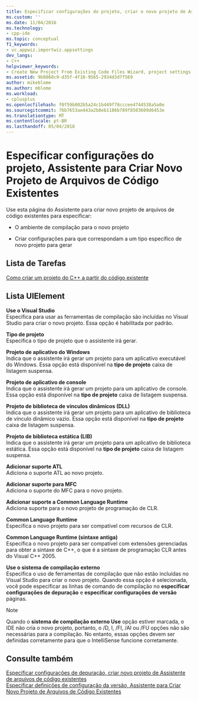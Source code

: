 ```yaml
---
title: Especificar configurações do projeto, criar o novo projeto de Assistente de arquivos de código existentes | Microsoft Docs
ms.custom: ''
ms.date: 11/04/2016
ms.technology:
- cpp-ide
ms.topic: conceptual
f1_keywords:
- vc.appwiz.importwiz.appsettings
dev_langs:
- C++
helpviewer_keywords:
- Create New Project From Existing Code Files Wizard, project settings
ms.assetid: 9b8860c9-d35f-4f18-9565-2934d3d7f569
author: mikeblome
ms.author: mblome
ms.workload:
- cplusplus
ms.openlocfilehash: f0f59b802b5a24c1b449f78cccee4744538a5a0e
ms.sourcegitcommit: 76b7653ae443a2b8eb1186b789f8503609d6453e
ms.translationtype: MT
ms.contentlocale: pt-BR
ms.lasthandoff: 05/04/2018
---
```

# <a name="specify-project-settings-create-new-project-from-existing-code-files-wizard"></a>Especificar configurações do projeto, Assistente para Criar Novo Projeto de Arquivos de Código Existentes
Use esta página do Assistente para criar novo projeto de arquivos de código existentes para especificar:  
  
-   O ambiente de compilação para o novo projeto  
  
-   Criar configurações para que correspondam a um tipo específico de novo projeto para gerar  
  
## <a name="task-list"></a>Lista de Tarefas  
 [Como criar um projeto do C++ a partir do código existente](../ide/how-to-create-a-cpp-project-from-existing-code.md)  
  
## <a name="uielement-list"></a>Lista UIElement  
 **Use o Visual Studio**  
 Especifica para usar as ferramentas de compilação são incluídas no Visual Studio para criar o novo projeto. Essa opção é habilitada por padrão.  
  
 **Tipo de projeto**  
 Especifica o tipo de projeto que o assistente irá gerar.  
  
 **Projeto de aplicativo do Windows**  
 Indica que o assistente irá gerar um projeto para um aplicativo executável do Windows. Essa opção está disponível na **tipo de projeto** caixa de listagem suspensa.  
  
 **Projeto de aplicativo de console**  
 Indica que o assistente irá gerar um projeto para um aplicativo de console. Essa opção está disponível na **tipo de projeto** caixa de listagem suspensa.  
  
 **Projeto de biblioteca de vínculos dinâmicos (DLL)**  
 Indica que o assistente irá gerar um projeto para um aplicativo de biblioteca de vínculo dinâmico vazio. Essa opção está disponível na **tipo de projeto** caixa de listagem suspensa.  
  
 **Projeto de biblioteca estática (LIB)**  
 Indica que o assistente irá gerar um projeto para um aplicativo de biblioteca estática. Essa opção está disponível na **tipo de projeto** caixa de listagem suspensa.  
  
 **Adicionar suporte ATL**  
 Adiciona o suporte ATL ao novo projeto.  
  
 **Adicionar suporte para MFC**  
 Adiciona o suporte do MFC para o novo projeto.  
  
 **Adicionar suporte a Common Language Runtime**  
 Adiciona suporte para o novo projeto de programação de CLR.  
  
 **Common Language Runtime**  
 Especifica o novo projeto para ser compatível com recursos de CLR.  
  
 **Common Language Runtime (sintaxe antiga)**  
 Especifica o novo projeto para ser compatível com extensões gerenciadas para obter a sintaxe de C++, o que é a sintaxe de programação CLR antes do Visual C++ 2005.  
  
 **Use o sistema de compilação externo**  
 Especifica o uso de ferramentas de compilação que não estão incluídas no Visual Studio para criar o novo projeto. Quando essa opção é selecionada, você pode especificar as linhas de comando de compilação no **especificar configurações de depuração** e **especificar configurações de versão** páginas.  
  
> [!NOTE]
>  Quando o **sistema de compilação externo Use** opção estiver marcada, o IDE não cria o novo projeto, portanto, o /D, I, /FI, /AI ou /FU opções não são necessárias para a compilação. No entanto, essas opções devem ser definidas corretamente para que o IntelliSense funcione corretamente.  
  
## <a name="see-also"></a>Consulte também  
 [Especificar configurações de depuração, criar novo projeto de Assistente de arquivos de código existentes](../ide/specify-debug-configuration-settings.md)   
 [Especificar definições de configuração da versão, Assistente para Criar Novo Projeto de Arquivos de Código Existentes](../ide/specify-release-configuration.md)